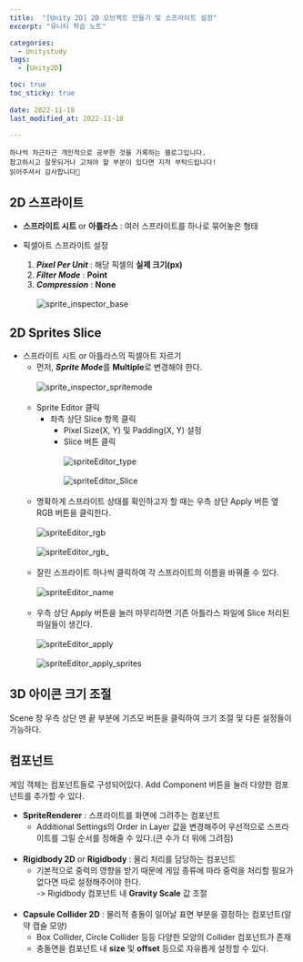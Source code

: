 ```yaml
---
title:  "[Unity 2D] 2D 오브젝트 만들기 및 스프라이트 설정" 
excerpt: "유니티 학습 노트"

categories:
  - Unitystudy
tags:
  - [Unity2D]

toc: true
toc_sticky: true
 
date: 2022-11-18
last_modified_at: 2022-11-18

---
```

```
하나씩 차근차근 개인적으로 공부한 것을 기록하는 블로그입니다.
참고하시고 잘못되거나 고쳐야 할 부분이 있다면 지적 부탁드립니다!
읽어주셔서 감사합니다🙂
```

## 2D 스프라이트
- **스프라이트 시트** or **아틀라스** : 여러 스프라이트를 하나로 묶어놓은 형태

- 픽셀아트 스프라이트 설정
    1. ***Pixel Per Unit*** : 해당 픽셀의 **실제 크기(px)**
    2. ***Filter Mode*** : **Point**
    3. ***Compression*** : **None**
<br><br>
![sprite_inspector_base](https://user-images.githubusercontent.com/67769404/202730056-f8fe01de-af8e-4de4-933e-da61780b7a78.png)

## 2D Sprites Slice
- 스프라이트 시트 or 아틀라스의 픽셀아트 자르기
    - 먼저, ***Sprite Mode***를 **Multiple**로 변경해야 한다.
    <br><br>
    ![sprite_inspector_spritemode](https://user-images.githubusercontent.com/67769404/202730618-392dcea3-37a1-48c1-835d-8c13a16c2ab1.png)
    <br><br>
    - Sprite Editor 클릭
        - 좌측 상단 Slice 항목 클릭
            - Pixel Size(X, Y) 및 Padding(X, Y) 설정
            - Slice 버튼 클릭
            <br><br>
            ![spriteEditor_type](https://user-images.githubusercontent.com/67769404/202731234-85640b3f-0d56-41f4-84f4-cdf3c9c5e096.png)
            <br><br>
            ![spriteEditor_Slice](https://user-images.githubusercontent.com/67769404/202731739-4f356424-c1dc-4c2d-88a0-aec8eb2d4662.png)
            <br><br> 
    - 명확하게 스프라이트 상태를 확인하고자 할 때는 우측 상단 Apply 버튼 옆 RGB 버튼을 클릭한다.
    <br><br>
    ![spriteEditor_rgb](https://user-images.githubusercontent.com/67769404/202732416-4e9e4a03-6e9b-4168-977d-d00cfa39c9dc.png)
    <br><br>
    ![spriteEditor_rgb_](https://user-images.githubusercontent.com/67769404/202732335-228a98db-51b4-472f-92fc-1de7d625711d.png)
    <br><br>
    - 잘린 스프라이트 하나씩 클릭하여 각 스프라이트의 이름을 바꿔줄 수 있다.
    <br><br>
    ![spriteEditor_name](https://user-images.githubusercontent.com/67769404/202732749-2f06db70-ea49-4938-8637-9f2de9452109.png)
    <br><br>
    - 우측 상단 Apply 버튼을 눌러 마무리하면 기존 아틀라스 파일에 Slice 처리된 파일들이 생긴다.
    <br><br>
    ![spriteEditor_apply](https://user-images.githubusercontent.com/67769404/202732976-fbc8abeb-c5c1-4581-adbb-6b4014ed806d.png)
    <br><br>
    ![spriteEditor_apply_sprites](https://user-images.githubusercontent.com/67769404/202733275-a3131524-b2a2-407a-b3d7-1ec3e600727a.png)

## 3D 아이콘 크기 조절
Scene 창 우측 상단 맨 끝 부분에 기즈모 버튼을 클릭하여 크기 조절 및 다른 설정들이 가능하다.

## 컴포넌트
게임 객체는 컴포넌트들로 구성되어있다.
Add Component 버튼을 눌러 다양한 컴포넌트를 추가할 수 있다.
- **SpriteRenderer** : 스프라이트를 화면에 그려주는 컴포넌트
    - Additional Settings의 Order in Layer 값을 변경해주어 우선적으로 스프라이트를 그릴 순서를 정해줄 수 있다.(큰 수가 더 위에 그려짐)
<br><br>
- **Rigidbody 2D** or **Rigidbody** : 물리 처리를 담당하는 컴포넌트
    - 기본적으로 중력의 영향을 받기 때문에 게임 종류에 따라 중력을 처리할 필요가 없다면 따로 설정해주어야 한다.
    <br>-> Rigidbody 컴포넌트 내 **Gravity Scale** 값 조절
<br><br>
- **Capsule Collider 2D** : 물리적 충돌이 일어날 표면 부분을 결정하는 컴포넌트(알약 캡슐 모양)
    - Box Collider, Circle Collider 등등 다양한 모양의 Collider 컴포넌트가 존재
    - 충돌면을 컴포넌트 내 **size** 및 **offset** 등으로 자유롭게 설정할 수 있다.
<br><br>